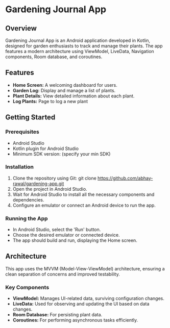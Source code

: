 # Gardening Journal App

## Overview
Gardening Journal App is an Android application developed in Kotlin, designed for garden enthusiasts to track and manage their plants. The app features a modern architecture using ViewModel, LiveData, Navigation components, Room database, and coroutines.

## Features
- **Home Screen:** A welcoming dashboard for users.
- **Garden Log:** Display and manage a list of plants.
- **Plant Details:** View detailed information about each plant.
- **Log Plants:** Page to log a new plant

## Getting Started

### Prerequisites
- Android Studio
- Kotlin plugin for Android Studio
- Minimum SDK version: (specify your min SDK)

### Installation
1. Clone the repository using Git: git clone https://github.com/abhay-rawal/gardening-app.git
2. Open the project in Android Studio.
3. Wait for Android Studio to install all the necessary components and dependencies.
4. Configure an emulator or connect an Android device to run the app.

### Running the App
- In Android Studio, select the 'Run' button.
- Choose the desired emulator or connected device.
- The app should build and run, displaying the Home screen.

## Architecture
This app uses the MVVM (Model-View-ViewModel) architecture, ensuring a clean separation of concerns and improved testability.

### Key Components
- **ViewModel:** Manages UI-related data, surviving configuration changes.
- **LiveData:** Used for observing and updating the UI based on data changes.
- **Room Database:** For persisting plant data.
- **Coroutines:** For performing asynchronous tasks efficiently.

